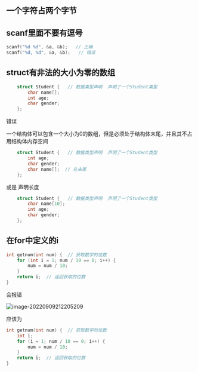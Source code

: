 ## 一个字符占两个字节





## scanf里面不要有逗号

```c
scanf("%d %d", &a, &b);   // 正确
scanf("%d, %d", &a, &b);   // 错误
```



## struct有非法的大小为零的数组

```c
	struct Student {   // 数据类型声明  声明了一个Student类型
		char name[];
		int age;
		char gender;
	};
```

错误 

一个结构体可以包含一个大小为0的数组，但是必须处于结构体末尾，并且其不占用结构体内存空间

```c
	struct Student {   // 数据类型声明  声明了一个Student类型
		int age;
		char gender;
		char name[];  // 在末尾
	};
```

或是 声明长度

```c
	struct Student {   // 数据类型声明  声明了一个Student类型
		char name[10];
		int age;
		char gender;
	};
```



## 在for中定义的i

```c
int getnum(int num) {  // 获取数字的位数
	for (int i = 1; num / 10 == 0; i++) {
		num = num / 10;
	}
	return i;  // 返回获取的位数
}
```

会报错

 ![image-20220909212205209](https://s2.loli.net/2022/09/09/ZqsuDXyHJ4gd3LA.png)

应该为

```c
int getnum(int num) {  // 获取数字的位数
	int i;
	for (i = 1; num / 10 == 0; i++) {
		num = num / 10;
	}
	return i;  // 返回获取的位数
}
```

